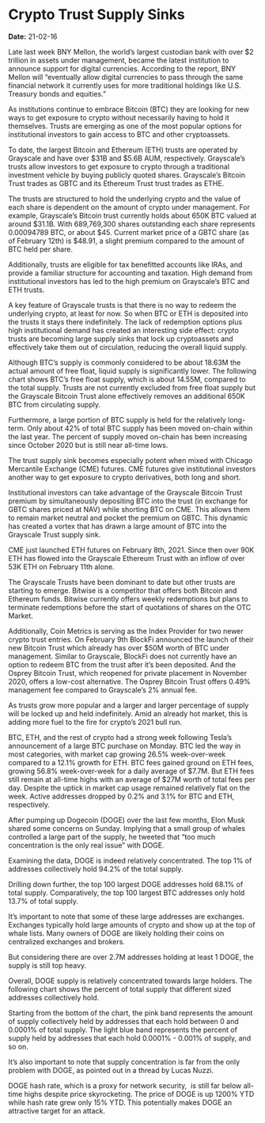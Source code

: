# Crypto Trust Supply Sinks

**Date:** 21-02-16

Late last week BNY Mellon, the world’s largest custodian bank with over $2 trillion in assets under management, became the latest institution to announce support for digital currencies. According to the report, BNY Mellon will “eventually allow digital currencies to pass through the same financial network it currently uses for more traditional holdings like U.S. Treasury bonds and equities.”

As institutions continue to embrace Bitcoin (BTC) they are looking for new ways to get exposure to crypto without necessarily having to hold it themselves. Trusts are emerging as one of the most popular options for institutional investors to gain access to BTC and other cryptoassets.

To date, the largest Bitcoin and Ethereum (ETH) trusts are operated by Grayscale and have over $31B and $5.6B AUM, respectively. Grayscale’s trusts allow investors to get exposure to crypto through a traditional investment vehicle by buying publicly quoted shares. Grayscale’s Bitcoin Trust trades as GBTC and its Ethereum Trust trust trades as ETHE.

The trusts are structured to hold the underlying crypto and the value of each share is dependent on the amount of crypto under management. For example, Grayscale’s Bitcoin trust currently holds about 650K BTC valued at around $31.1B. With 689,769,300 shares outstanding each share represents 0.00094789 BTC, or about $45. Current market price of a GBTC share (as of February 12th) is $48.91, a slight premium compared to the amount of BTC held per share.

Additionally, trusts are eligible for tax benefitted accounts like IRAs, and provide a familiar structure for accounting and taxation. High demand from institutional investors has led to the high premium on Grayscale’s BTC and ETH trusts.

A key feature of Grayscale trusts is that there is no way to redeem the underlying crypto, at least for now. So when BTC or ETH is deposited into the trusts it stays there indefinitely. The lack of redemption options plus high institutional demand has created an interesting side effect: crypto trusts are becoming large supply sinks that lock up cryptoassets and effectively take them out of circulation, reducing the overall liquid supply.

Although BTC’s supply is commonly considered to be about 18.63M the actual amount of free float, liquid supply is significantly lower. The following chart shows BTC’s free float supply, which is about 14.55M, compared to the total supply. Trusts are not currently excluded from free float supply but the Grayscale Bitcoin Trust alone effectively removes an additional 650K BTC from circulating supply.

Furthermore, a large portion of BTC supply is held for the relatively long-term. Only about 42% of total BTC supply has been moved on-chain within the last year. The percent of supply moved on-chain has been increasing since October 2020 but is still near all-time lows.

The trust supply sink becomes especially potent when mixed with Chicago Mercantile Exchange (CME) futures. CME futures give institutional investors another way to get exposure to crypto derivatives, both long and short.

Institutional investors can take advantage of the Grayscale Bitcoin Trust premium by simultaneously depositing BTC into the trust (in exchange for GBTC shares priced at NAV) while shorting BTC on CME. This allows them to remain market neutral and pocket the premium on GBTC. This dynamic has created a vortex that has drawn a large amount of BTC into the Grayscale Trust supply sink.

CME just launched ETH futures on February 8th, 2021. Since then over 90K ETH has flowed into the Grayscale Ethereum Trust with an inflow of over 53K ETH on February 11th alone.

The Grayscale Trusts have been dominant to date but other trusts are starting to emerge. Bitwise is a competitor that offers both Bitcoin and Ethereum funds. Bitwise currently offers weekly redemptions but plans to terminate redemptions before the start of quotations of shares on the OTC Market.

Additionally, Coin Metrics is serving as the Index Provider for two newer crypto trust entries. On February 9th BlockFi announced the launch of their new Bitcoin Trust which already has over $50M worth of BTC under management. Similar to Grayscale, BlockFi does not currently have an option to redeem BTC from the trust after it’s been deposited. And the Osprey Bitcoin Trust, which reopened for private placement in November 2020, offers a low-cost alternative. The Osprey Bitcoin Trust offers 0.49% management fee compared to Grayscale’s 2% annual fee.

As trusts grow more popular and a larger and larger percentage of supply will be locked up and held indefinitely. Amid an already hot market, this is adding more fuel to the fire for crypto’s 2021 bull run.

BTC, ETH, and the rest of crypto had a strong week following Tesla’s announcement of a large BTC purchase on Monday. BTC led the way in most categories, with market cap growing 26.5% week-over-week compared to a 12.1% growth for ETH. BTC fees gained ground on ETH fees, growing 56.8% week-over-week for a daily average of $7.7M. But ETH fees still remain at all-time highs with an average of $27M worth of total fees per day. Despite the uptick in market cap usage remained relatively flat on the week. Active addresses dropped by 0.2% and 3.1% for BTC and ETH, respectively.

After pumping up Dogecoin (DOGE) over the last few months, Elon Musk shared some concerns on Sunday. Implying that a small group of whales controlled a large part of the supply, he tweeted that “too much concentration is the only real issue” with DOGE.

Examining the data, DOGE is indeed relatively concentrated. The top 1% of addresses collectively hold 94.2% of the total supply.

Drilling down further, the top 100 largest DOGE addresses hold 68.1% of total supply. Comparatively, the top 100 largest BTC addresses only hold 13.7% of total supply.

It’s important to note that some of these large addresses are exchanges. Exchanges typically hold large amounts of crypto and show up at the top of whale lists. Many owners of DOGE are likely holding their coins on centralized exchanges and brokers.

But considering there are over 2.7M addresses holding at least 1 DOGE, the supply is still top heavy.

Overall, DOGE supply is relatively concentrated towards large holders. The following chart shows the percent of total supply that different sized addresses collectively hold.

Starting from the bottom of the chart, the pink band represents the amount of supply collectively held by addresses that each hold between 0 and 0.0001% of total supply. The light blue band represents the percent of supply held by addresses that each hold 0.0001% - 0.001% of supply, and so on.

It’s also important to note that supply concentration is far from the only problem with DOGE, as pointed out in a thread by Lucas Nuzzi.

DOGE hash rate, which is a proxy for network security,  is still far below all-time highs despite price skyrocketing. The price of DOGE is up 1200% YTD while hash rate grew only 15% YTD. This potentially makes DOGE an attractive target for an attack.